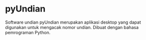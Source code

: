 # pyUndian
Software undian pyUndian merupakan aplikasi desktop yang dapat digunakan untuk mengacak nomor undian. Dibuat dengan bahasa pemrograman Python.
